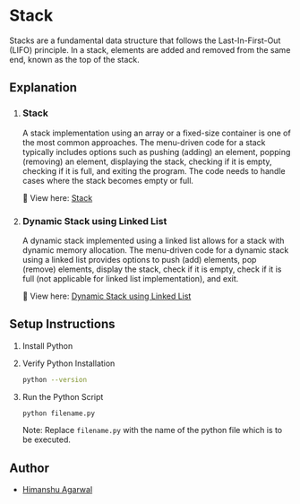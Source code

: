 # **Stack**
Stacks are a fundamental data structure that follows the Last-In-First-Out (LIFO) principle. In a stack, elements are added and removed from the same end, known as the top of the stack.


## **Explanation**
1. ### **Stack**
    A stack implementation using an array or a fixed-size container is one of the most common approaches. The menu-driven code for a stack typically includes options such as pushing (adding) an element, popping (removing) an element, displaying the stack, checking if it is empty, checking if it is full, and exiting the program. The code needs to handle cases where the stack becomes empty or full.

    🔗 View here: [Stack](./Menu_Driven_Code_for_Stack.py)


2. ### **Dynamic Stack using Linked List**
    A dynamic stack implemented using a linked list allows for a stack with dynamic memory allocation. The menu-driven code for a dynamic stack using a linked list provides options to push (add) elements, pop (remove) elements, display the stack, check if it is empty, check if it is full (not applicable for linked list implementation), and exit.

    🔗 View here: [Dynamic Stack using Linked List](./Menu_Driven_Code_for_Dynamic_Stack_using_LinkedList.py)


## **Setup Instructions**

1. Install Python
2. Verify Python Installation

    ```bash
    python --version
    ```

3. Run the Python Script
    ```bash
    python filename.py
    ```

    Note: Replace `filename.py` with the name of the python file which is to be executed.


## **Author**

- [Himanshu Agarwal](https://github.com/himanshu-03)